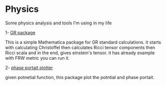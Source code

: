 # Physics
Some physics analysis and tools I'm using in my life

1-  [GR package](https://github.com/MohamedElashri/Physics/blob/master/GR.nb)

This is a simple Mathematica package for GR standard calculations. it starts with calculating Christoffel then calculates Ricci tensor components then Ricci scala and in the end, gives einstein's tensor. 
it has already example with FRW metric you can run it.

2-  [phase portait plotter](https://github.com/MohamedElashri/Physics/blob/master/phase%20portait.m)

given potnetial function, this package plot the potntial and phase portait. 
